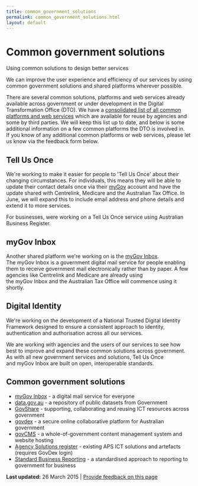 ```yaml
---
title: common_government_solutions
permalink: common_government_solutions.html
layout: default
---
```

Common government solutions
===========================

Using common solutions to design better services

We can improve the user experience and efficiency of our services by using common government solutions and shared platforms wherever possible.

There are several common solutions, platforms and web services already available across government or under development in the Digital Transformation Office (DTO). We have a [consolidated list of all common platforms and web services](https://data.gov.au/dataset/common-platforms-and-web-services) which are available for reuse by agencies and some by third parties. We will keep this list up to date, and below is some additional information on a few common platforms the DTO is involved in. If you know of any additional common platforms or web services, please let us know via the feedback form below.

Tell Us Once
------------

We're working to make it easier for people to 'Tell Us Once' about their changing circumstances. For individuals, this means they will be able to update their contact details once via their [myGov](https://my.gov.au/) account and have the update shared with Centrelink, Medicare and the Australian Tax Office. In June, we will expand this to include email address and phone details and extend it to more services.

For businesses, were working on a Tell Us Once service using Australian Business Register. 

myGov Inbox
-----------

Another shared platform we're working on is the [myGov Inbox](https://my.gov.au). The myGov Inbox is a government digital mail service for people enabling them to receive government mail electronically rather than by paper. A few agencies like Centrelink and Medicare are already using the myGov Inbox and the Australian Tax Office will commence using it shortly.

Digital Identity
----------------

We're working on the development of a National Trusted Digital Identity Framework designed to ensure a consistent approach to identity, authentication and authorisation across all our services. 

We are working with agencies and the users of our services to see how best to improve and expand these common solutions across government. As with all new government services and solutions, Tell Us Once and myGov Inbox are built on open, interoperable standards.

Common government solutions
---------------------------

-   [myGov Inbox](https://my.gov.au/) - a digital mail service for everyone
-   [data.gov.au](http://data.gov.au/) - a repository of public datasets from Government
-   [GovShare](https://www.govshare.gov.au/) - supporting, collaborating and reusing ICT resources across government
-   [govdex](https://govdex.gov.au/) - a secure online collaborative platform for Australian government
-   [govCMS](https://www.govcms.gov.au/) - a whole-of-government content management system and website hosting
-   [Agency Solutions register](https://www.govshare.gov.au/login/?redirect_to=https://www.govshare.gov.au/item-search/?type=solutions) - existing APS ICT solutions and artefacts (requires GovDex login)
-   [Standard Business Reporting](http://www.sbr.gov.au/) - a standardised approach to reporting to government for business

**Last updated:** 26 March 2015 | [Provide feedback on this page](../feedback%3Furl_from=Commonsolutions.html)

